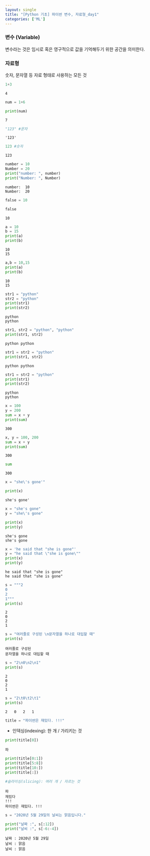 ```yaml
---
layout: single
title: "[Python 기초] 파이썬 변수, 자료형_day1"
categories: ['ML']
---
```

### 변수 (Variable)

변수라는 것은 임시로 혹은 영구적으로 값을 기억해두기 위한 공간을 의미한다.

### 자료형

 숫자, 문자열 등 자료 형태로 사용하는 모든 것


```python
1+3
```




    4




```python
num = 1+6
```


```python
print(num)
```

    7
    


```python
"123" #문자
```




    '123'




```python
123 #숫자
```




    123




```python
number = 10
Number = 20
print("number: ", number)
print("Number: ", Number)
```

    number:  10
    Number:  20
    


```python
false = 10
```


```python
false
```




    10




```python
a = 10
b = 15
print(a)
print(b)
```

    10
    15
    


```python
a,b = 10,15
print(a)
print(b)
```

    10
    15
    


```python
str1 = "python"
str2 = "python"
print(str1)
print(str2)
```

    python
    python
    


```python
str1, str2 = "python", "python"
print(str1, str2)
```

    python python
    


```python
str1 = str2 = "python"
print(str1, str2)
```

    python python
    


```python
str1 = str2 = "python"
print(str1)
print(str2)
```

    python
    python
    


```python
x = 100
y = 200
sum = x + y
print(sum)
```

    300
    


```python
x, y = 100, 200
sum = x + y
print(sum)
```

    300
    


```python
sum
```




    300




```python
x = "she\'s gone'"
```


```python
print(x)
```

    she's gone'
    


```python
x = "she's gone"
y = "she\'s gone"

print(x)
print(y)
```

    she's gone
    she's gone
    


```python
x = 'he said that "she is gone"'
y = "he said that \"she is gone\""
print(x)
print(y)
```

    he said that "she is gone"
    he said that "she is gone"
    


```python
s = """2
0
2
1"""
print(s)
```

    2
    0
    2
    1
    


```python
s = "여러줄로 구성된 \n문자열을 하나로 대입할 때"
print(s)
```

    여러줄로 구성된 
    문자열을 하나로 대입할 때
    


```python
s = "2\n0\n2\n1"
print(s)
```

    2
    0
    2
    1
    


```python
s = "2\t0\t2\t1"
print(s)
```

    2	0	2	1
    


```python
title = "파이썬은 재밌다. !!!"
```

- 인덱싱(indexing): 한 개 / 가리키는 것


```python
print(title[0]) 
```

    파
    


```python
print(title[0:1])
print(title[5:8])
print(title[10:])
print(title[:])

#슬라이싱(slicing): 여러 개 / 자르는 것
```

    파
    재밌다
    !!!
    파이썬은 재밌다. !!!
    


```python
s = "2020년 5월 29일의 날씨는 맑음입니다."

print("날짜 :", s[:12])
print("날씨 :", s[-6:-4])
```

    날짜 : 2020년 5월 29일
    날씨 : 맑음
    날씨 : 맑음
    
